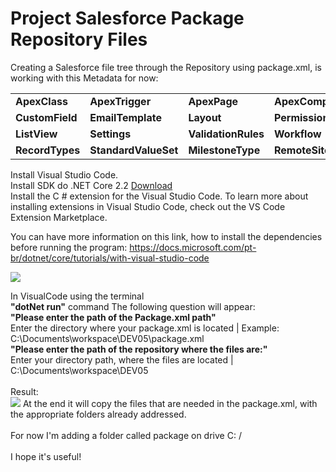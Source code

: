 # Project Salesforce Package Repository Files

Creating a Salesforce file tree through the Repository using package.xml, 
is working with this Metadata for now:

<table>
  <tr>
    <td><strong>ApexClass</strong></td>
    <td><strong>ApexTrigger</strong></td>
    <td><strong>ApexPage</strong></td>
    <td><strong>ApexComponent</strong></td>
    <td><strong>CustomMetadata</strong></td>
    <td><strong>CustomObject</strong></td>
  </tr>
  <tr>
    <td><strong>CustomField</strong></td>
    <td><strong>EmailTemplate</strong></td>
    <td><strong>Layout</strong></td>
    <td><strong>PermissionSet</strong></td>
    <td><strong>Profile</strong></td>
    <td><strong>Flow</strong></td>
  </tr>
  <tr>
    <td><strong>ListView</strong></td>
    <td><strong>Settings</strong></td>
    <td><strong>ValidationRules</strong></td>
    <td><strong>Workflow</strong></td>
    <td><strong>WorkflowRules</strong></td>
    <td><strong>Weblink</strong></td>
  </tr>
  <tr>
    <td><strong>RecordTypes</strong></td>
    <td><strong>StandardValueSet</strong></td>
    <td><strong>MilestoneType</strong></td>
    <td><strong>RemoteSiteSetting</strong></td>
    <td><strong>FlowDefinition</strong></td>
    <td><strong>CustomTab</strong></td>
  </tr>
</table>

Install  Visual Studio Code.<br />
Install SDK do .NET Core 2.2 <a href="https://dotnet.microsoft.com/download/thank-you/dotnet-sdk-2.2.104-windows-x64-installer">Download</a> <br />
Install the C # extension for the Visual Studio Code. To learn more about installing extensions in Visual Studio Code, check out the VS Code Extension Marketplace.<br />

You can have more information on this link, how to install the dependencies before running the program:
https://docs.microsoft.com/pt-br/dotnet/core/tutorials/with-visual-studio-code<br />

<img src="https://github.com/brunoslribeiro/sfdc-package-repository-files/blob/master/assets/SFDC-PackageManifest.PNG">

In VisualCode using the terminal <br />
<strong>"dotNet run"</strong> command The following question will appear:<br />
<strong>"Please enter the path of the Package.xml path"</strong><br />
Enter the directory where your package.xml is located | Example: C:\Documents\workspace\DEV05\package.xml<br />
<strong>"Please enter the path of the repository where the files are:"</strong><br />
Enter your directory path, where the files are located | C:\Documents\workspace\DEV05<br />
<br />
Result:<br />
<img src="https://github.com/brunoslribeiro/sfdc-package-repository-files/blob/master/assets/Result.PNG">
At the end it will copy the files that are needed in the package.xml, with the appropriate folders already addressed.<br />
<br />
For now I'm adding a folder called package on drive C: / <br />
<br />
I hope it's useful!<br />
